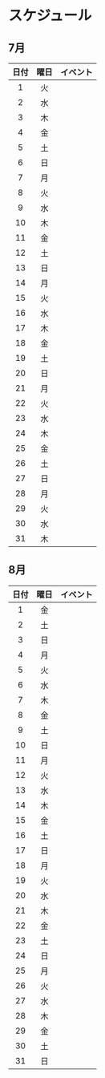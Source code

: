 # スケジュール

## 7月
|日付|曜日|イベント|
|:--:|:--:|:--|
| 1 | 火 |  |
| 2 | 水 |  |
| 3 | 木 |  |
| 4 | 金 |  |
| 5 | 土 |  |
| 6 | 日 |  |
| 7 | 月 |  |
| 8 | 火 |  |
| 9 | 水 |  |
| 10 | 木 |  |
| 11 | 金 |  |
| 12 | 土 |  |
| 13 | 日 |  |
| 14 | 月 |  |
| 15 | 火 |  |
| 16 | 水 |  |
| 17 | 木 |  |
| 18 | 金 |  |
| 19 | 土 |  |
| 20 | 日 |  |
| 21 | 月 |  |
| 22 | 火 |  |
| 23 | 水 |  |
| 24 | 木 |  |
| 25 | 金 |  |
| 26 | 土 |  |
| 27 | 日 |  |
| 28 | 月 |  |
| 29 | 火 |  |
| 30 | 水 |  |
| 31 | 木 |  |

## 8月
| 日付 | 曜日 | イベント |
|:--:|:--:|:--|
| 1 | 金 |  |
| 2 | 土 |  |
| 3 | 日 |  |
| 4 | 月 |  |
| 5 | 火 |  |
| 6 | 水 |  |
| 7 | 木 |  |
| 8 | 金 |  |
| 9 | 土 |  |
| 10 | 日 |  |
| 11 | 月 |  |
| 12 | 火 |  |
| 13 | 水 |  |
| 14 | 木 |  |
| 15 | 金 |  |
| 16 | 土 |  |
| 17 | 日 |  |
| 18 | 月 |  |
| 19 | 火 |  |
| 20 | 水 |  |
| 21 | 木 |  |
| 22 | 金 |  |
| 23 | 土 |  |
| 24 | 日 |  |
| 25 | 月 |  |
| 26 | 火 |  |
| 27 | 水 |  |
| 28 | 木 |  |
| 29 | 金 |  |
| 30 | 土 |  |
| 31 | 日 |  |

